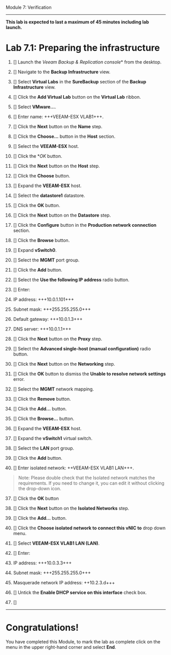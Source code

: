 Module 7: Verification

---
**This lab is expected to last a maximum of 45 minutes including lab launch.**


# Lab 7.1: Preparing the infrastructure

1. [] Launch the *Veeam Backup & Replication console** from the desktop.
2. [] Navigate to the **Backup Infrastructure** view.
3. [] Select **Virtual Labs** in the **SureBackup** section of the **Backup Infrastructure** view.
4. [] Click the **Add Virtual Lab** button on the **Virtual Lab** ribbon.
5. [] Select **VMware...**.
6. [] Enter name: +++VEEAM-ESX VLAB1+++.
7. [] Click the **Next** button on the **Name** step.
8. [] Click the **Choose...** button in the **Host** section.
9. [] Select the **VEEAM-ESX** host.
10. [] Click the **OK* button.
11. [] Click the **Next** button on the **Host** step.
12. [] Click the **Choose** button.
13. [] Expand the **VEEAM-ESX** host.
14. [] Select the **datastore1** datastore.
15. [] Click the **OK** button.
16. [] Click the **Next** button on the **Datastore** step.
17. [] Click the **Configure** button in the **Production network connection** section.
18. [] Click the **Browse** button.
19. [] Expand **vSwitch0**.
20. [] Select the **MGMT** port group.
21. [] Click the **Add** button.
22. [] Select the **Use the following IP address** radio button.
23. [] Enter:
 1. IP address: +++10.0.1.101+++
 2. Subnet mask: +++255.255.255.0+++
 3. Default gateway: +++10.0.1.3+++
 4. DNS server: +++10.0.1.1+++

24. [] Click the **Next** button on the **Proxy** step.
25. [] Select the **Advanced single-host (manual configuration)** radio button.
26. [] Click the **Next** button on the **Networking** step.
27. [] Click the **OK** button to dismiss the **Unable to resolve network settings** error.
28. [] Select the **MGMT** network mapping.
29. [] Click the **Remove** button.
30. [] Click the **Add...** button.
31. [] Click the **Browse...** button.
32. [] Expand the **VEEAM-ESX** host.
33. [] Expand the **vSwitch1** virtual switch.
34. [] Select the **LAN** port group.
35. [] Click the **Add** button.
36. [] Enter isolated network: ++VEEAM-ESX VLAB1 LAN+++.
> Note: Please double check that the Isolated network matches the requirements. If you need to change it, you can edit it without clicking the drop-down icon.

37. [] Click the **OK** button
38. [] Click the **Next** button on the **Isolated Networks** step.
39. [] Click the **Add...** button.
40. [] Click the **Choose isolated network to connect this vNIC to** drop down menu.
41. [] Select **VEEAM-ESX VLAB1 LAN (LAN)**.
42. [] Enter:
 1. IP address: +++10.0.3.3+++
 2. Subnet mask: +++255.255.255.0+++
 3. Masquerade network IP address: ++10.2.3.d+++
 
43. [] Untick the **Enable DHCP service on this interface** check box.
44. [] 




---

# Congratulations!

You have completed this Module, to mark the lab as complete click on the menu in the upper right-hand corner and select **End**.
